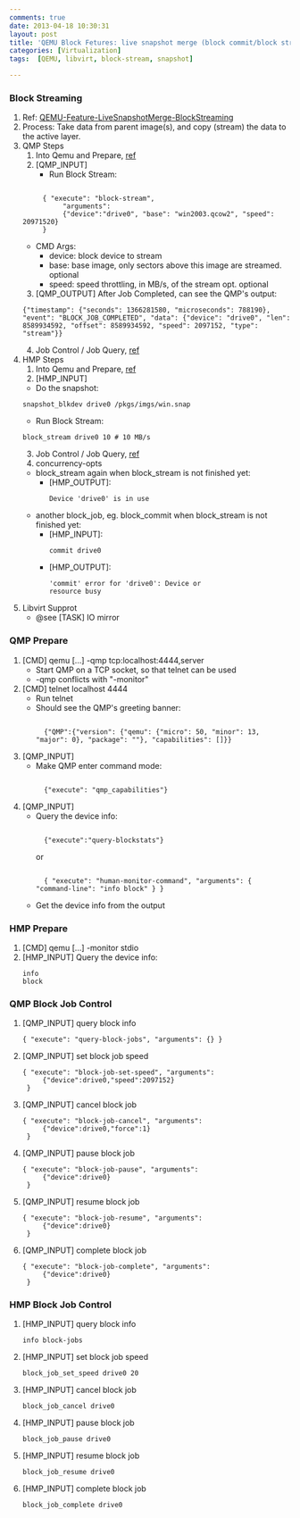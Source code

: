 ```yaml
---
comments: true
date: 2013-04-18 10:30:31
layout: post
title: 'QEMU Block Fetures: live snapshot merge (block commit/block stream)'
categories: [Virtualization]
tags:  [QEMU, libvirt, block-stream, snapshot]

---
```


### Block Streaming

1. Ref: [QEMU-Feature-LiveSnapshotMerge-BlockStreaming](http://wiki.qemu.org/Features/Snapshots#Block_Streaming)
2. Process: Take data from parent image(s), and copy (stream) the data to the active layer.
3. QMP Steps
    1. Into Qemu and Prepare, [ref](#qmp_prepare)
    2. [QMP_INPUT]
        * Run Block Stream:
      <pre><code>
    	{ "execute": "block-stream",
    	     "arguments": 
    	     {"device":"drive0", "base": "win2003.qcow2", "speed": 20971520} 
    	}</code></pre>
	* CMD Args:
	    * device: block device to stream
	    * base: base image, only sectors above this image are streamed. optional
	    * speed: speed throttling, in MB/s, of the stream opt. optional
    3. [QMP_OUTPUT] After Job Completed, can see the QMP's output:
	<pre><code>{"timestamp": {"seconds": 1366281580, "microseconds": 788190}, "event": "BLOCK_JOB_COMPLETED", "data": {"device": "drive0", "len": 8589934592, "offset": 8589934592, "speed": 2097152, "type": "stream"}}</code></pre>
    4. Job Control / Job Query, [ref](#qmp_block_job_ctl)
4. HMP Steps 
    1. Into Qemu and Prepare, [ref](#hmp_prepare)
    2. [HMP_INPUT]
	* Do the snapshot:
	<pre><code>snapshot_blkdev drive0 /pkgs/imgs/win.snap</code></pre>
	* Run Block Stream:
	<pre><code>block_stream drive0 10 # 10 MB/s</code></pre>
    3. Job Control / Job Query, [ref](#hmp_block_job_ctl)
    4. concurrency-opts
	* block_stream again when block_stream is not finished yet:
	    * [HMP_OUTPUT]: <pre><code>Device 'drive0' is in use</code></pre>
	* another block_job, eg. block_commit when block_stream is not finished yet:
	    * [HMP_INPUT]: <pre><code>commit drive0</code></pre>
	    * [HMP_OUTPUT]: <pre><code>'commit' error for 'drive0': Device or resource busy</code></pre>
5. Libvirt Supprot
    * @see [TASK] IO mirror

### <a id="qmp_prepare"></a>QMP Prepare
1. [CMD] qemu [...] -qmp tcp:localhost:4444,server
    * Start QMP on a TCP socket, so that telnet can be used
    * -qmp conflicts with "-monitor"
2. [CMD] telnet localhost 4444
    * Run telnet
    * Should see the QMP's greeting banner:
    	<pre><code>
    	{"QMP":{"version": {"qemu": {"micro": 50, "minor": 13, "major": 0}, "package": ""}, "capabilities": []}} </code></pre>
3. [QMP_INPUT] 
    * Make QMP enter command mode:
    	<pre><code>
    	{"execute": "qmp_capabilities"}</code></pre>
4. [QMP_INPUT]
    * Query the device info:
    	<pre><code>
    	{"execute":"query-blockstats"} </code></pre>
    	or
    	<pre><code>
    	{ "execute": "human-monitor-command", "arguments": { "command-line": "info block" } } </code></pre>
    * Get the device info from the output

### <a id="hmp_prepare"></a> HMP Prepare
1. [CMD] qemu [...] -monitor stdio
2. [HMP_INPUT] Query the device info:
    	<pre><code>info block</code></pre>

### <a id="qmp_block_job_ctl"></a> QMP Block Job Control
1. [QMP_INPUT] query block info
	<pre><code>{ "execute": "query-block-jobs", "arguments": {} }</code></pre>
2. [QMP_INPUT] set block job speed
	<pre><code>{ "execute": "block-job-set-speed", "arguments": 
	    {"device":drive0,"speed":2097152} 
	}</code></pre>
3. [QMP_INPUT] cancel block job
	<pre><code>{ "execute": "block-job-cancel", "arguments": 
	    {"device":drive0,"force":1} 
	}</code></pre>
4. [QMP_INPUT] pause block job
	<pre><code>{ "execute": "block-job-pause", "arguments": 
	    {"device":drive0} 
	}</code></pre>
5. [QMP_INPUT] resume block job
	<pre><code>{ "execute": "block-job-resume", "arguments": 
	    {"device":drive0} 
	}</code></pre>
6. [QMP_INPUT] complete block job
	<pre><code>{ "execute": "block-job-complete", "arguments": 
	    {"device":drive0} 
	}</code></pre>

### <a id="hmp_block_job_ctl"></a> HMP Block Job Control
1. [HMP_INPUT] query block info
	<pre><code>info block-jobs</code></pre>
2. [HMP_INPUT] set block job speed
	<pre><code>block_job_set_speed drive0 20</code></pre>
3. [HMP_INPUT] cancel block job
	<pre><code>block_job_cancel drive0</code></pre>
4. [HMP_INPUT] pause block job
	<pre><code>block_job_pause drive0</code></pre>
5. [HMP_INPUT] resume block job
	<pre><code>block_job_resume drive0</code></pre>
6. [HMP_INPUT] complete block job
	<pre><code>block_job_complete drive0</code></pre>
